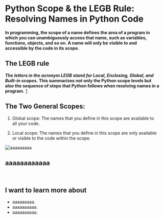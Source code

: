 
# **Python Scope & the LEGB Rule:** Resolving Names in Python Code

**In programming, the scope of a name defines the area of a program in which you can unambiguously access that name, such as variables, functions, objects, and so on. A name will only be visible to and accessible by the code in its scope.**

## **The LEGB rule**

**_The letters in the acronym LEGB stand for Local, Enclosing, Global, and Built-in scopes_. This summarizes not only the Python scope levels but also the sequence of steps that Python follows when resolving names in a program.** [1]


## **The Two General Scopes:**

1. Global scope: The names that you define in this scope are available to all your code.

2. Local scope: The names that you define in this scope are only available or visible to the code within the scope.



![aaaaaaaaa](./aaaaaaaaaa)

## aaaaaaaaaaaa







<br/>

## I want to learn more about
 - aaaaaaaaa.
 - aaaaaaaaaa.
 - aaaaaaaaaa.
 


[1]: https://realpython.com/python-scope-legb-rule/#functions-the-local-scope

[2]: aaaaaaaaaaaa

[3]: aaaaaaaaaaaaa
